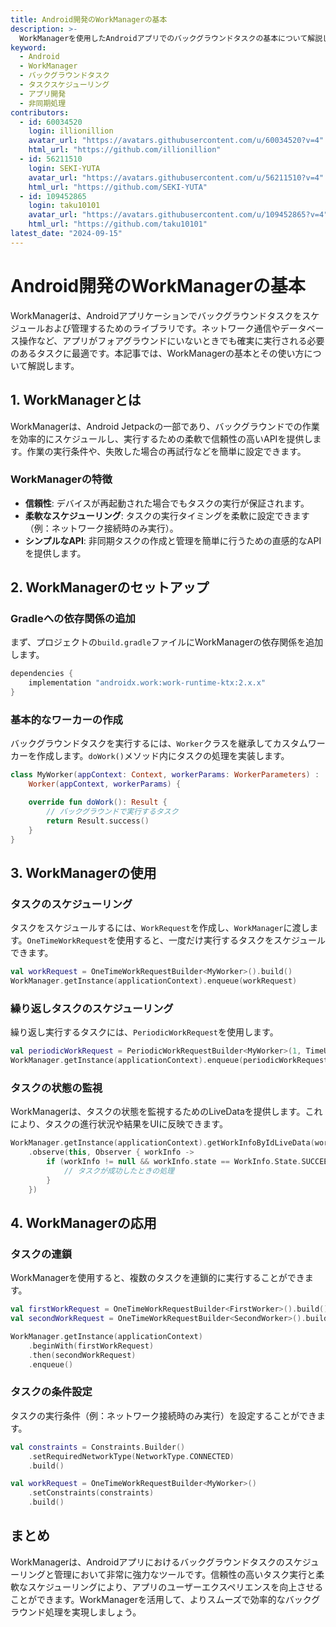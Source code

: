 ```yaml
---
title: Android開発のWorkManagerの基本
description: >-
  WorkManagerを使用したAndroidアプリでのバックグラウンドタスクの基本について解説します。信頼性の高いタスクスケジューリングの方法を学びましょう。
keyword:
  - Android
  - WorkManager
  - バックグラウンドタスク
  - タスクスケジューリング
  - アプリ開発
  - 非同期処理
contributors:
  - id: 60034520
    login: illionillion
    avatar_url: "https://avatars.githubusercontent.com/u/60034520?v=4"
    html_url: "https://github.com/illionillion"
  - id: 56211510
    login: SEKI-YUTA
    avatar_url: "https://avatars.githubusercontent.com/u/56211510?v=4"
    html_url: "https://github.com/SEKI-YUTA"
  - id: 109452865
    login: taku10101
    avatar_url: "https://avatars.githubusercontent.com/u/109452865?v=4"
    html_url: "https://github.com/taku10101"
latest_date: "2024-09-15"
---
```


# Android開発のWorkManagerの基本

WorkManagerは、Androidアプリケーションでバックグラウンドタスクをスケジュールおよび管理するためのライブラリです。ネットワーク通信やデータベース操作など、アプリがフォアグラウンドにいないときでも確実に実行される必要のあるタスクに最適です。本記事では、WorkManagerの基本とその使い方について解説します。

## 1. WorkManagerとは

WorkManagerは、Android Jetpackの一部であり、バックグラウンドでの作業を効率的にスケジュールし、実行するための柔軟で信頼性の高いAPIを提供します。作業の実行条件や、失敗した場合の再試行などを簡単に設定できます。

### WorkManagerの特徴

- **信頼性**: デバイスが再起動された場合でもタスクの実行が保証されます。
- **柔軟なスケジューリング**: タスクの実行タイミングを柔軟に設定できます（例：ネットワーク接続時のみ実行）。
- **シンプルなAPI**: 非同期タスクの作成と管理を簡単に行うための直感的なAPIを提供します。

## 2. WorkManagerのセットアップ

### Gradleへの依存関係の追加

まず、プロジェクトの`build.gradle`ファイルにWorkManagerの依存関係を追加します。

```gradle
dependencies {
    implementation "androidx.work:work-runtime-ktx:2.x.x"
}
```

### 基本的なワーカーの作成

バックグラウンドタスクを実行するには、`Worker`クラスを継承してカスタムワーカーを作成します。`doWork()`メソッド内にタスクの処理を実装します。

```kotlin
class MyWorker(appContext: Context, workerParams: WorkerParameters) :
    Worker(appContext, workerParams) {

    override fun doWork(): Result {
        // バックグラウンドで実行するタスク
        return Result.success()
    }
}
```

## 3. WorkManagerの使用

### タスクのスケジューリング

タスクをスケジュールするには、`WorkRequest`を作成し、`WorkManager`に渡します。`OneTimeWorkRequest`を使用すると、一度だけ実行するタスクをスケジュールできます。

```kotlin
val workRequest = OneTimeWorkRequestBuilder<MyWorker>().build()
WorkManager.getInstance(applicationContext).enqueue(workRequest)
```

### 繰り返しタスクのスケジューリング

繰り返し実行するタスクには、`PeriodicWorkRequest`を使用します。

```kotlin
val periodicWorkRequest = PeriodicWorkRequestBuilder<MyWorker>(1, TimeUnit.HOURS).build()
WorkManager.getInstance(applicationContext).enqueue(periodicWorkRequest)
```

### タスクの状態の監視

WorkManagerは、タスクの状態を監視するためのLiveDataを提供します。これにより、タスクの進行状況や結果をUIに反映できます。

```kotlin
WorkManager.getInstance(applicationContext).getWorkInfoByIdLiveData(workRequest.id)
    .observe(this, Observer { workInfo ->
        if (workInfo != null && workInfo.state == WorkInfo.State.SUCCEEDED) {
            // タスクが成功したときの処理
        }
    })
```

## 4. WorkManagerの応用

### タスクの連鎖

WorkManagerを使用すると、複数のタスクを連鎖的に実行することができます。

```kotlin
val firstWorkRequest = OneTimeWorkRequestBuilder<FirstWorker>().build()
val secondWorkRequest = OneTimeWorkRequestBuilder<SecondWorker>().build()

WorkManager.getInstance(applicationContext)
    .beginWith(firstWorkRequest)
    .then(secondWorkRequest)
    .enqueue()
```

### タスクの条件設定

タスクの実行条件（例：ネットワーク接続時のみ実行）を設定することができます。

```kotlin
val constraints = Constraints.Builder()
    .setRequiredNetworkType(NetworkType.CONNECTED)
    .build()

val workRequest = OneTimeWorkRequestBuilder<MyWorker>()
    .setConstraints(constraints)
    .build()
```

## まとめ

WorkManagerは、Androidアプリにおけるバックグラウンドタスクのスケジューリングと管理において非常に強力なツールです。信頼性の高いタスク実行と柔軟なスケジューリングにより、アプリのユーザーエクスペリエンスを向上させることができます。WorkManagerを活用して、よりスムーズで効率的なバックグラウンド処理を実現しましょう。
